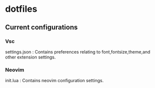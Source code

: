 # dotfiles
## Current configurations
### Vsc
settings.json : Contains preferences relating to font,fontsize,theme,and other extension settings.
### Neovim
init.lua : Contains neovim configuration settings.
